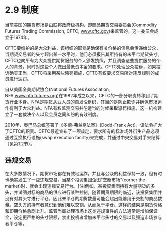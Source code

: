 # 2.9 制度

当前美国的期货市场是由联邦政府级机构，即商品期货交易委员会(Commodity Futures Trading Commission, CFTC, www.cftc.gov)来监管的。这一委员会成立于1974年。

CFTC要维护的是大众利益，该组织的职责是确保有关价格的信息会传递给公众，当期货交易者的头寸超出某一水平时，他们必须报告其所持有的未平仓期货头寸。CFTC也向所有为大众提供期货服务的个人颁发执照，并且调查这些提供服务的个人的背景，同时对这些个人做出最低资本金的要求。CFTC处理公众投诉，如果投诉确实正当，CFTC将采用某些惩罚措施，CFTC有权要求交易所对违反规则的成员进行惩罚。

自从美国全美期货协会(National Futures Association, NFA,www.nfa.futures.org)在1982年成立以来，CFTC的一部分职责转移到了期货行业本身。NFA是期货从业人员的自发性组织，其目的是防止欺诈并确保市场运作有利于大众利益。NFA有权监测交易并在适当的时候采取惩罚措施，这一机构建立了一套裁决个人以及会员之间纠纷的有效制度。

2010年，奥巴马总统签署了《多德-弗兰克法案》(Dodd-Frank Act)，该法令扩大了CFTC的职责。CFTC最近宣布了一项规定，要求所有的标准场外衍生产品必须通过互换执行设施(swap execution facility)来完成，并通过中央交易对手来结算（见第1.2节）。

## 违规交易

在大多数情况下，期货市场都在有效地运作，并且与公众的利益保持一致，但有时也确实发生了一些违规交易。当某个投资集团企图“垄断市场”(corner the market)时，就会出现违规交易行为。[注]例如，某投资集团持有大量期货的多头，并试图对标的商品的供应进行某种控制。随着期货期限的临近，该投资集团并没有对其头寸进行平仓，因此未平仓的期货数量可能会超出能够用于交割的商品数量。空头方的持有者意识到他们难以交割，从而急于平仓。这样的结果是期货价格和即期价格急剧上升。监管当局处理市场上这类违规事件的方法通常是增加保证金，设定更严格的头寸限额，禁止投机者增加未平仓头寸的交易以及强迫市场参与者平仓等。